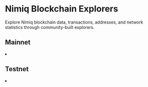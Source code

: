 # Nimiq Blockchain Explorers

Explore Nimiq blockchain data, transactions, addresses, and network statistics through community-built explorers.

## Mainnet

<NqGrid span="2">
  <li v-for="explorer in data.mainnet" :key="explorer.link">
    <NqCard :href="explorer.link" :title="explorer.name" :description="explorer.developer ? `By ${explorer.developer}` : 'Community'" layout="row">
      <template #icon>
        <img :src="explorer.logo" :alt="explorer.name" size-48 shrink-0 />
      </template>
    </NqCard>
  </li>
</NqGrid>

## Testnet

<NqGrid span="2">
  <li v-for="explorer in data.testnet" :key="explorer.link">
    <NqCard :href="explorer.link" :title="explorer.name.replace(' Testnet', '')" :description="explorer.developer ? `By ${explorer.developer}` : 'Community'" layout="row">
      <template #icon>
        <img :src="explorer.logo" :alt="explorer.name" size-48 shrink-0 />
      </template>
    </NqCard>
  </li>
</NqGrid>

<script setup lang="ts">
import { data } from '../.vitepress/data/blockchain-explorers.data'
</script>

<style scoped>
:deep(.nq-card h2) {
  line-height: 1;
}
</style>
